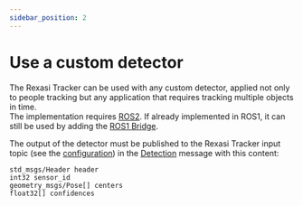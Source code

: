 ```yaml
---
sidebar_position: 2
---
```


# Use a custom detector


The Rexasi Tracker can be used with any custom detector, applied not only to people tracking but any application that requires tracking multiple objects in time. \
The implementation requires [ROS2](https://docs.ros.org/en/humble/). If already implemented in ROS1, it can still be used by adding the [ROS1 Bridge](https://github.com/ros2/ros1_bridge).

The output of the detector must be published to the Rexasi Tracker input topic (see the [configuration](../configuration)) in the [Detection](https://github.com/spindoxlabs/rexasi-tracker/blob/main/ros/rexasi_tracker_msgs/msg/Detections.msg) message with this content:

```
std_msgs/Header header
int32 sensor_id
geometry_msgs/Pose[] centers
float32[] confidences
```
